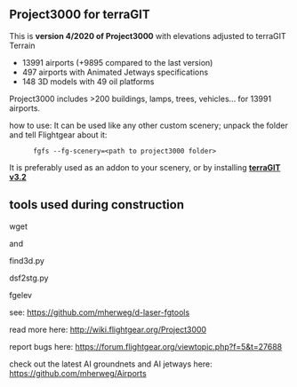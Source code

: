 Project3000 for terraGIT
------------------------

This is **version 4/2020 of Project3000** with elevations adjusted to terraGIT Terrain

* 13991 airports (+9895 compared to the last version)
* 497 airports with Animated Jetways specifications
* 148 3D models with 49 oil platforms

Project3000 includes >200 buildings, lamps, trees, vehicles... for 13991 airports.

how to use:
It can be used like any other custom scenery; unpack the folder and tell Flightgear about it:

          fgfs --fg-scenery=<path to project3000 folder>

It is preferably used as an addon to your scenery, or by installing [**terraGIT v3.2**](https://github.com/FGMEMBERS-TERRAGIT/terraGIT/releases/tag/v3.2)

tools used during construction
------------------------------

wget

and

find3d.py

dsf2stg.py

fgelev

see:
https://github.com/mherweg/d-laser-fgtools

read more here:
http://wiki.flightgear.org/Project3000

report bugs here:
https://forum.flightgear.org/viewtopic.php?f=5&t=27688

check out the latest AI groundnets and AI jetways here:
https://github.com/mherweg/Airports
